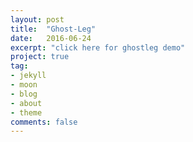 ```yaml
---
layout: post
title:  "Ghost-Leg"
date:   2016-06-24
excerpt: "click here for ghostleg demo"
project: true
tag:
- jekyll 
- moon
- blog
- about
- theme
comments: false
---
```


